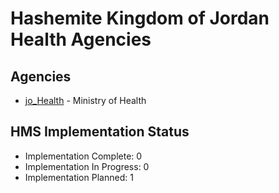 # Hashemite Kingdom of Jordan Health Agencies

## Agencies

- [jo_Health](jo_Health/index.md) - Ministry of Health

## HMS Implementation Status

- Implementation Complete: 0
- Implementation In Progress: 0
- Implementation Planned: 1
